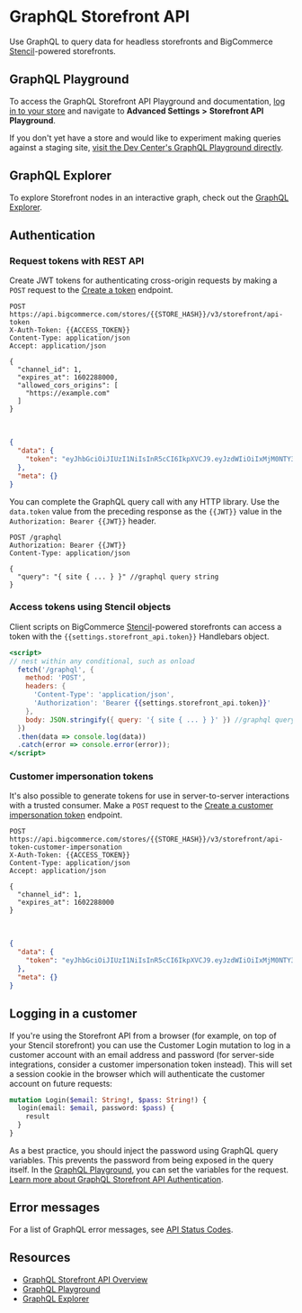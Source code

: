 # GraphQL Storefront API

Use GraphQL to query data for headless storefronts and BigCommerce [Stencil](/stencil-docs/getting-started/about-stencil)-powered storefronts.

## GraphQL Playground

To access the GraphQL Storefront API Playground and documentation, [log in to your store](https://login.bigcommerce.com/deep-links/manage) and navigate to **Advanced Settings** **>** **Storefront API Playground**.

If you don't yet have a store and would like to experiment making queries against a staging site, [visit the Dev Center's GraphQL Playground directly](/graphql-playground).


## GraphQL Explorer

To explore Storefront nodes in an interactive graph, check out the [GraphQL Explorer](/graphql-explorer).

## Authentication



### Request tokens with REST API

Create JWT tokens for authenticating cross-origin requests by making a `POST` request to the [Create a token](/docs/storefront-auth/tokens#create-a-token) endpoint.

```http title="Example request: Create a token" lineNumbers
POST https://api.bigcommerce.com/stores/{{STORE_HASH}}/v3/storefront/api-token
X-Auth-Token: {{ACCESS_TOKEN}}
Content-Type: application/json
Accept: application/json

{
  "channel_id": 1,
  "expires_at": 1602288000,
  "allowed_cors_origins": [
    "https://example.com"
  ]
}
```
&nbsp;
```json title="Example response: Create a token" lineNumbers
{
  "data": {
    "token": "eyJhbGciOiJIUzI1NiIsInR5cCI6IkpXVCJ9.eyJzdWIiOiIxMjM0NTY3ODkwIiwibmFtZSI6IkpvaG4gRG9lIiwiaWF0IjoxNTE2MjM5MDIyfQ.SflKxwRJSMeKKF2QT4fwpMeJf36POk6yJV_adQssw5c"
  },
  "meta": {}
}
```

You can complete the GraphQL query call with any HTTP library. Use the `data.token` value from the preceding response as the `{{JWT}}` value in the `Authorization: Bearer {{JWT}}` header. 

```http title="Example GraphQL query" lineNumbers
POST /graphql
Authorization: Bearer {{JWT}}
Content-Type: application/json

{
  "query": "{ site { ... } }" //graphql query string
}
```


### Access tokens using Stencil objects

Client scripts on BigCommerce [Stencil](/stencil-docs/getting-started/about-stencil)-powered storefronts can access a token with the `{{settings.storefront_api.token}}` Handlebars object.

```handlebars title="Example GraphQL query script with Stencil token" lineNumbers
<script>
// nest within any conditional, such as onload
  fetch('/graphql', {
    method: 'POST',
    headers: {
      'Content-Type': 'application/json',
      'Authorization': 'Bearer {{settings.storefront_api.token}}'
    },
    body: JSON.stringify({ query: '{ site { ... } }' }) //graphql query string
  })
  .then(data => console.log(data))
  .catch(error => console.error(error));
</script>
```

### Customer impersonation tokens

It's also possible to generate tokens for use in server-to-server interactions with a trusted consumer. Make a `POST` request to the [Create a customer impersonation token](/docs/storefront-auth/tokens/customer-impersonation-token) endpoint.

```http title="Example request: Create a customer impersonation token" lineNumbers
POST https://api.bigcommerce.com/stores/{{STORE_HASH}}/v3/storefront/api-token-customer-impersonation
X-Auth-Token: {{ACCESS_TOKEN}}
Content-Type: application/json
Accept: application/json

{
  "channel_id": 1,
  "expires_at": 1602288000
}

```
&nbsp;
```json title="Example response: Create a customer impersonation token" lineNumbers
{
  "data": {
    "token": "eyJhbGciOiJIUzI1NiIsInR5cCI6IkpXVCJ9.eyJzdWIiOiIxMjM0NTY3ODkwIiwibmFtZSI6IkpvaG4gRG9lIiwiaWF0IjoxNTE2MjM5MDIyfQ.SflKxwRJSMeKKF2QT4fwpMeJf36POk6yJV_adQssw5c"
  },
  "meta": {}
}
```


## Logging in a customer

If you're using the Storefront API from a browser (for example, on top of your Stencil storefront) you can use the Customer Login mutation to log in a customer account with an email address and password (for server-side integrations, consider a customer impersonation token instead). This will set a session cookie in the browser which will authenticate the customer account on future requests:

```graphql title="Customer login mutation" lineNumbers
mutation Login($email: String!, $pass: String!) {
  login(email: $email, password: $pass) {
    result
  }
}
```

As a best practice, you should inject the password using GraphQL query variables. This prevents the password from being exposed in the query itself. In the [GraphQL Playground](/graphql-playground), you can set the variables for the request. [Learn more about GraphQL Storefront API Authentication](/api-docs/storefront/graphql/graphql-storefront-api-overview#authentication).

## Error messages

For a list of GraphQL error messages, see [API Status Codes](/api-docs/getting-started/api-status-codes#graphql-api-http-status-codes).

## Resources

* [GraphQL Storefront API Overview](/api-docs/storefront/graphql/graphql-storefront-api-overview)
* [GraphQL Playground](/graphql-playground)
* [GraphQL Explorer](/graphql-explorer)
